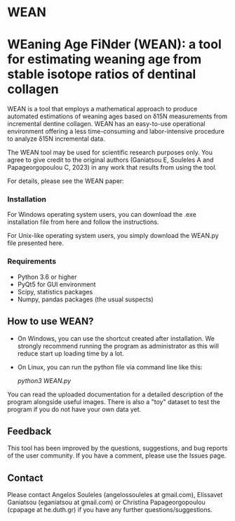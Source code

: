 # WEAN
# WEaning Age FiNder (WEAN): a tool for estimating weaning age from stable isotope ratios of dentinal collagen

WEAN is a tool that employs a mathematical approach to produce automated estimations of weaning ages based on δ15N measurements from incremental dentine collagen. WEAN has an easy-to-use operational environment offering a less time-consuming and labor-intensive procedure to analyze δ15N incremental data.

The WEAN tool may be used for scientific research purposes only. You agree to give credit to the original authors (Ganiatsou E, Souleles A and Papageorgopoulou C, 2023) in any work that results from using the tool.

For details, please see the WEAN paper:

### Installation

For Windows operating system users, you can download the .exe installation file from here and follow the instructions.

For Unix-like operating system users, you simply download the WEAN.py file presented here.

### Requirements

* Python 3.6 or higher
* PyQt5 for GUI environment
* Scipy, statistics packages
* Numpy, pandas packages (the usual suspects)


## How to use WEAN?
* On Windows, you can use the shortcut created after installation. We strongly recommend running the program as administrator as this will reduce start up loading time by a lot.

* On Linux, you can run the python file via command line like this:

  *python3 WEAN.py*

You can read the uploaded documentation for a detailed description of the program alongside useful images. There is also a "toy" dataset to test the program if you do not have your own data yet.

## Feedback
This tool has been improved by the questions, suggestions, and bug reports of the user community. If you have a comment, please use the Issues page.

## Contact

Please contact Angelos Souleles (angelossouleles at gmail.com), Elissavet Ganiatsou (eganiatsou at gmail.com) or Christina Papageorgopoulou (cpapage at he.duth.gr) if you have any further questions/suggestions.
